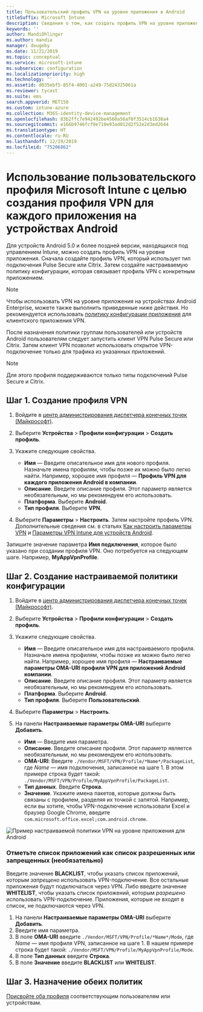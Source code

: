 ```yaml
---
title: Пользовательский профиль VPN на уровне приложения в Android
titleSuffix: Microsoft Intune
description: Сведения о том, как создать профиль VPN на уровне приложения для устройств Android, находящихся под управлением Microsoft Intune.
keywords: ''
author: MandiOhlinger
ms.author: mandia
manager: dougeby
ms.date: 11/21/2019
ms.topic: conceptual
ms.service: microsoft-intune
ms.subservice: configuration
ms.localizationpriority: high
ms.technology: ''
ms.assetid: d035ebf5-85f4-4001-a249-75d24325061a
ms.reviewer: tycast
ms.suite: ems
search.appverid: MET150
ms.custom: intune-azure
ms.collection: M365-identity-device-management
ms.openlocfilehash: 83b2ffc7e942492be4560a56af0f3514cb1638a4
ms.sourcegitcommit: e166b9746fcf0e710e93ad012d2f52e2d3ed2644
ms.translationtype: HT
ms.contentlocale: ru-RU
ms.lasthandoff: 12/19/2019
ms.locfileid: "75206862"
---
```

# <a name="use-a-microsoft-intune-custom-profile-to-create-a-per-app-vpn-profile-for-android-devices"></a>Использование пользовательского профиля Microsoft Intune с целью создания профиля VPN для каждого приложения на устройствах Android

Для устройств Android 5.0 и более поздней версии, находящихся под управлением Intune, можно создать профиль VPN на уровне приложения. Сначала создайте профиль VPN, который использует тип подключения Pulse Secure или Citrix. Затем создайте настраиваемую политику конфигурации, которая связывает профиль VPN с конкретным приложением.

> [!NOTE]
> Чтобы использовать VPN на уровне приложения на устройствах Android Enterprise, можете также выполнить приведенные ниже действия. Но рекомендуется использовать [политику конфигурации приложения](../apps/app-configuration-policies-use-android.md) для клиентского приложения VPN.

После назначения политики группам пользователей или устройств Android пользователям следует запустить клиент VPN Pulse Secure или Citrix. Затем клиент VPN позволит использовать открытое VPN-подключение только для трафика из указанных приложений.

> [!NOTE]
>
> Для этого профиля поддерживаются только типы подключений Pulse Secure и Citrix.

## <a name="step-1-create-a-vpn-profile"></a>Шаг 1. Создание профиля VPN

1. Войдите в [центр администрирования диспетчера конечных точек (Майкрософт)](https://go.microsoft.com/fwlink/?linkid=2109431).
2. Выберите **Устройства** > **Профили конфигурации** > **Создать профиль**.
3. Укажите следующие свойства.

    - **Имя** — Введите описательное имя для нового профиля. Назначьте имена профилям, чтобы позже их можно было легко найти. Например, хорошее имя профиля — **Профиль VPN для каждого приложения Android в компании**.
    - **Описание**. Введите описание профиля. Этот параметр является необязательным, но мы рекомендуем его использовать.
    - **Платформа**. Выберите **Android**.
    - **Тип профиля**. Выберите **VPN**.

4. Выберите **Параметры** > **Настроить**. Затем настройте профиль VPN. Дополнительные сведения см. в статьях [Как настроить параметры VPN](vpn-settings-configure.md) и [Параметры VPN Intune для устройств Android](vpn-settings-android.md).

Запишите значение параметра **Имя подключения**, которое было указано при создании профиля VPN. Оно потребуется на следующем шаге. Например, **MyAppVpnProfile**.

## <a name="step-2-create-a-custom-configuration-policy"></a>Шаг 2. Создание настраиваемой политики конфигурации

1. Войдите в [центр администрирования диспетчера конечных точек (Майкрософт)](https://go.microsoft.com/fwlink/?linkid=2109431).
2. Выберите **Устройства** > **Профили конфигурации** > **Создать профиль**.
3. Укажите следующие свойства.

    - **Имя** — Введите описательное имя для настраиваемого профиля. Назначьте имена профилям, чтобы позже их можно было легко найти. Например, хорошее имя профиля — **Настраиваемые параметры OMA-URI профиля VPN для приложений Android компании**.
    - **Описание**. Введите описание профиля. Этот параметр является необязательным, но мы рекомендуем его использовать.
    - **Платформа**. Выберите **Android**.
    - **Тип профиля**. Выберите **Пользовательский**.

4. Выберите **Параметры** > **Настроить**.
5. На панели **Настраиваемые параметры OMA-URI** выберите **Добавить**.
    - **Имя** — Введите имя параметра.
    - **Описание**. Введите описание профиля. Этот параметр является необязательным, но мы рекомендуем его использовать.
    - **OMA-URI**: Введите `./Vendor/MSFT/VPN/Profile/*Name*/PackageList`, где *Name* — имя подключения, записанное на шаге 1. В этом примере строка будет такой: `./Vendor/MSFT/VPN/Profile/MyAppVpnProfile/PackageList`.
    - **Тип данных**. Введите **Строка**.
    - **Значение**. Укажите имена пакетов, которые должны быть связаны с профилем, разделяя их точкой с запятой. Например, если вы хотите, чтобы VPN-подключение использовали Excel и браузер Google Chrome, введите `com.microsoft.office.excel;com.android.chrome`.

![Пример настраиваемой политики VPN на уровне приложения для Android](./media/android-pulse-secure-per-app-vpn/android_per_app_vpn_oma_uri.png)

### <a name="set-your-app-list-to-blacklist-or-whitelist-optional"></a>Отметьте список приложений как список разрешенных или запрещенных (необязательно)

Введите значение **BLACKLIST**, чтобы указать список приложений, которым *запрещено* использовать VPN-подключение. Все остальные приложения будут подключаться через VPN. Либо введите значение **WHITELIST**, чтобы указать список приложений, которым *разрешено* использовать VPN-подключение. Приложения, которые не входят в список, не подключаются через VPN.

1. На панели **Настраиваемые параметры OMA-URI** выберите **Добавить**.
2. Введите имя параметра.
3. В поле **OMA-URI** введите `./Vendor/MSFT/VPN/Profile/*Name*/Mode`, где *Name* — имя профиля VPN, записанное на шаге 1. В нашем примере строка будет такой: `./Vendor/MSFT/VPN/Profile/MyAppVpnProfile/Mode`.
4. В поле **Тип данных** введите **Строка**.
5. В поле **Значение** введите **BLACKLIST** или **WHITELIST**.

## <a name="step-3-assign-both-policies"></a>Шаг 3. Назначение обеих политик

[Присвойте оба профиля](device-profile-assign.md) соответствующим пользователям или устройствам.
